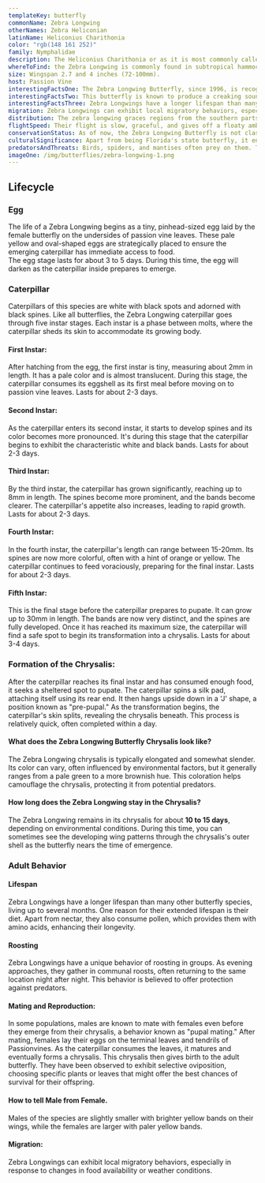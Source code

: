```yaml
---
templateKey: butterfly
commonName: Zebra Longwing
otherNames: Zebra Heliconian
latinName: Heliconius Charithonia
color: "rgb(148 161 252)"
family: Nymphalidae
description: The Heliconius Charithonia or as it is most commonly called the Zebra Longwing is a neotropical butterfly known for its black elongated wings with striking yellow stripes. The underside of the wings has a similar pattern but is paler in color and features several small red spots near its narrow body.
whereToFind: the Zebra Longwing is commonly found in subtropical hammocks, forest margins, shrubby thickets, and adjacent open areas. It's also a regular sight in many butterfly gardens, suburban yards, and parks.
size: Wingspan 2.7 and 4 inches (72-100mm).
host: Passion Vine
interestingFactsOne: The Zebra Longwing Butterfly, since 1996, is recognized as the state butterfly of Florida.
interestingFactsTwo: This butterfly is known to produce a creaking sound if disturbed, a sound made by wiggling its body.
interestingFactsThree: Zebra Longwings have a longer lifespan than many other butterfly species, living up to several months. One reason for their extended lifespan is their diet. Apart from nectar, they also consume pollen, which provides them with amino acids, enhancing their longevity.
migration: Zebra Longwings can exhibit local migratory behaviors, especially in response to changes in food availability or weather conditions.
distribution: The zebra longwing graces regions from the southern parts of the United States down to Central America.
flightSpeed: Their flight is slow, graceful, and gives off a floaty ambiance.
conservationStatus: As of now, the Zebra Longwing Butterfly is not classified as endangered or threatened.
culturalSignificance: Apart from being Florida's state butterfly, it enjoys celebration in various butterfly festivals and educational sessions.
predatorsAndThreats: Birds, spiders, and mantises often prey on them. The striking black and white pattern of the Zebra Longwing serves as a warning to potential predators. They are unpalatable due to toxins they accumulate from their larval host plants, the passion vines.
imageOne: /img/butterflies/zebra-longwing-1.png
---
```


<h2>Lifecycle</h2>
<h3>Egg</h3>
 <p>The life of a Zebra Longwing begins as a tiny, pinhead-sized egg laid by the female butterfly on the undersides of passion vine leaves. These pale yellow and oval-shaped eggs are strategically placed to ensure the emerging caterpillar has immediate access to food.<br/>
    The egg stage lasts for about 3 to 5 days. During this time, the egg will darken as the caterpillar inside prepares to emerge.</p>

<h3>Caterpillar</h3>
    <p>Caterpillars of this species are white with black spots and adorned with black spines. Like all butterflies, the Zebra Longwing caterpillar goes through five instar stages. Each instar is a phase between molts, where the caterpillar sheds its skin to accommodate its growing body.</p>

<h4>First Instar:</h4>
    <p>After hatching from the egg, the first instar is tiny, measuring about 2mm in length. It has a pale color and is almost translucent. During this stage, the caterpillar consumes its eggshell as its first meal before moving on to passion vine leaves. Lasts for about 2-3 days.</p>

<h4>Second Instar:</h4>
    <p>As the caterpillar enters its second instar, it starts to develop spines and its color becomes more pronounced. It's during this stage that the caterpillar begins to exhibit the characteristic white and black bands. Lasts for about 2-3 days.</p>

<h4>Third Instar:</h4>
    <p>By the third instar, the caterpillar has grown significantly, reaching up to 8mm in length. The spines become more prominent, and the bands become clearer. The caterpillar's appetite also increases, leading to rapid growth. Lasts for about 2-3 days.</p>

<h4>Fourth Instar:</h4>
    <p>In the fourth instar, the caterpillar's length can range between 15-20mm. Its spines are now more colorful, often with a hint of orange or yellow. The caterpillar continues to feed voraciously, preparing for the final instar. Lasts for about 2-3 days.</p>

<h4>Fifth Instar:</h4>
    <p>This is the final stage before the caterpillar prepares to pupate. It can grow up to 30mm in length. The bands are now very distinct, and the spines are fully developed. Once it has reached its maximum size, the caterpillar will find a safe spot to begin its transformation into a chrysalis. Lasts for about 3-4 days.</p>

   <h3>Formation of the Chrysalis:</h3>
    <p>After the caterpillar reaches its final instar and has consumed enough food, it seeks a sheltered spot to pupate. The caterpillar spins a silk pad, attaching itself using its rear end. It then hangs upside down in a 'J' shape, a position known as "pre-pupal."
    As the transformation begins, the caterpillar's skin splits, revealing the chrysalis beneath. This process is relatively quick, often completed within a day.</p>

<h4>What does the Zebra Longwing Butterfly Chrysalis look like?</h4>
    <p>The Zebra Longwing chrysalis is typically elongated and somewhat slender. Its color can vary, often influenced by environmental factors, but it generally ranges from a pale green to a more brownish hue. This coloration helps camouflage the chrysalis, protecting it from potential predators.</p>

<h4>How long does the Zebra Longwing stay in the Chrysalis?</h4>
    <p>The Zebra Longwing remains in its chrysalis for about <strong>10 to 15 days</strong>, depending on environmental conditions. During this time, you can sometimes see the developing wing patterns through the chrysalis's outer shell as the butterfly nears the time of emergence.</p>

<h3>Adult Behavior</h3>
    <h4>Lifespan</h4>
    <p>Zebra Longwings have a longer lifespan than many other butterfly species, living up to several months. One reason for their extended lifespan is their diet. Apart from nectar, they also consume pollen, which provides them with amino acids, enhancing their longevity.</p>

<h4>Roosting</h4>
    <p>Zebra Longwings have a unique behavior of roosting in groups. As evening approaches, they gather in communal roosts, often returning to the same location night after night. This behavior is believed to offer protection against predators.</p>

   <h4>Mating and Reproduction:</h4>
    <p>In some populations, males are known to mate with females even before they emerge from their chrysalis, a behavior known as "pupal mating."
    After mating, females lay their eggs on the terminal leaves and tendrils of Passionvines. As the caterpillar consumes the leaves, it matures and eventually forms a chrysalis. This chrysalis then gives birth to the adult butterfly. They have been observed to exhibit selective oviposition, choosing specific plants or leaves that might offer the best chances of survival for their offspring.</p>

<h4>How to tell Male from Female.</h4>
    <p>Males of the species are slightly smaller with brighter yellow bands on their wings, while the females are larger with paler yellow bands.</p>

<h4>Migration:</h4>
    <p>Zebra Longwings can exhibit local migratory behaviors, especially in response to changes in food availability or weather conditions.</p>
